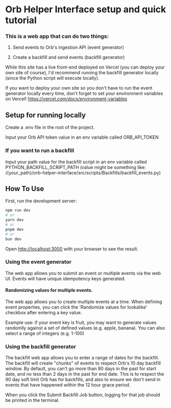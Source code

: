 # Orb Helper Interface setup and quick tutorial

### This is a web app that can do two things:

1. Send events to Orb's ingestion API (event generator)

2. Create a backfill and send events (backfill generator)

While this site has a live front-end deployed on Vercel (you can deploy your own site of course), I'd recommend running the backfill generator locally (since the Python script will execute locally).

If you want to deploy your own site so you don't have to run the event generator locally every time, don't forget to set your environment variables on Vercel! https://vercel.com/docs/environment-variables  

## Setup for running locally

Create a .env file in the root of the project.

Input your Orb API token value in an env variable called ORB_API_TOKEN

### If you want to run a backfill

Input your path value for the backfill script in an env variable called PYTHON_BACKFILL_SCRIPT_PATH (value might be something like: /{your_path}/orb-helper-interface/src/scripts/Backfills/backfill_events.py)

## How To Use

First, run the development server:

```bash
npm run dev
# or
yarn dev
# or
pnpm dev
# or
bun dev
```

Open [http://localhost:3000](http://localhost:3000) with your browser to see the result.

### Using the event generator

The web app allows you to submit an event or multiple events via the web UI. Events will have unique idempotency keys generated.

#### Randomizing values for multiple events.

The web app allows you to create multiple events at a time. When defining event properties, you can click the 'Randomize values for lookalike' checkbox after entering a key value. 

Example use: if your event key is fruit, you may want to generate values randomlly against a set of defined values (e.g. apple, banana). You can also select a range of integers (e.g. 1-100)

### Using the backfill generator

The backfill web app allows you to enter a range of dates for the backfill. The backfill will create "chunks" of events to respect Orb's 10 day backfill window. By default, you can't go more than 90 days in the past for start date, and no less than 2 days in the past for end date. This is to respect the 90 day soft limit Orb has for backfills, and also to ensure we don't send in events that have happened within the 12 hour grace period. 

When you click the Submit Backfill Job button, logging for that job should be printed in the terminal.
